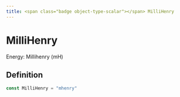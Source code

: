 ```yaml
---
title: <span class="badge object-type-scalar"></span> MilliHenry
---
```

# <span class="badge object-type-scalar"></span> MilliHenry

Energy: Millihenry (mH)

## Definition

```go
const MilliHenry = "mhenry"
```
